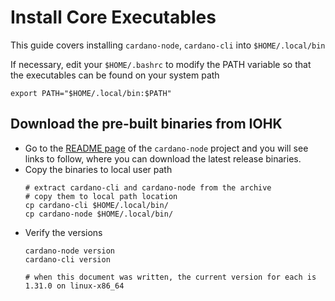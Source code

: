 # Install Core Executables

This guide covers installing `cardano-node`, `cardano-cli` into `$HOME/.local/bin`

If necessary, edit your `$HOME/.bashrc` to modify the PATH variable so that the executables can be found on your system path
  ```shell
  export PATH="$HOME/.local/bin:$PATH"  
  ```
## Download the pre-built binaries from IOHK
- Go to the [README page](https://github.com/input-output-hk/cardano-node#linux-executable) of the `cardano-node` project
  and you will see links to follow, where you can download the latest release binaries.
- Copy the binaries to local user path
  ```shell
  # extract cardano-cli and cardano-node from the archive
  # copy them to local path location
  cp cardano-cli $HOME/.local/bin/
  cp cardano-node $HOME/.local/bin/
  ```
- Verify the versions
  ```shell
  cardano-node version
  cardano-cli version
  
  # when this document was written, the current version for each is 1.31.0 on linux-x86_64
  ```  
